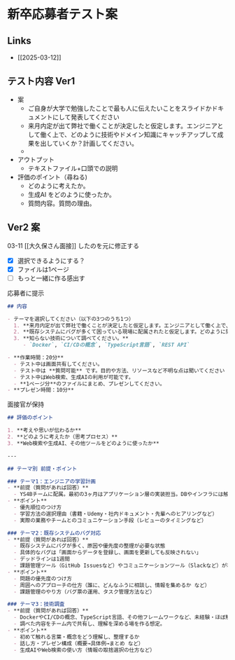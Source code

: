 # 新卒応募者テスト案

## Links

- [[2025-03-12]]

## テスト内容 Ver1

- 案
	- ご自身が大学で勉強したことで最も人に伝えたいことをスライドかドキュメントにして発表してください
	- 来月内定が出て弊社で働くことが決定したと仮定します。エンジニアとして働く上で、どのように技術やドメイン知識にキャッチアップして成果を出していくか？計画してください。
	- 
- アウトプット
	- テキストファイル+口頭での説明
- 評価のポイント（尋ねる)
	- どのように考えたか。
	- 生成AI をどのように使ったか。
	- 質問内容。質問の理由。

## Ver2 案

03-11 [[大久保さん面接]] したのを元に修正する

- [x] 選択できるようにする？
- [x] ファイルは1ページ
- [ ] もっと一緒に作る感出す

応募者に提示
```markdown
## 内容

- テーマを選択してください（以下の3つのうち1つ）
  1. **来月内定が出て弊社で働くことが決定したと仮定します。エンジニアとして働く上で、どのように技術やドメイン知識にキャッチアップして最初の3ヶ月で成果を出していくか？** 計画してください。  
  2. **既存システムにバグが多くて困っている現場に配属されたと仮定します。どのように問題を解決していくか？** 考えてください。  
  3. **知らない技術について調べてください。**  
     - `Docker`, `CI/CDの概念`, `TypeScript言語`, `REST API`

- **作業時間：20分**
  - テスト中は画面共有してください。
  - テスト中は **質問可能** です。目的や方法、リソースなど不明な点は聞いてください
  - テスト中はWeb検索、生成AIの利用が可能です。
  - **1ページ分**のファイルにまとめ、プレゼンしてください。
- **プレゼン時間：10分**

```

面接官が保持
```markdown
## 評価のポイント

1. **考えや思いが伝わるか**  
2. **どのように考えたか（思考プロセス）**  
3. **Web検索や生成AI、その他ツールをどのように使ったか**

---

## テーマ別 前提・ポイント

### テーマ1：エンジニアの学習計画
- **前提（質問があれば回答）**  
  - YS4Bチームに配属。最初の3ヶ月はアプリケーション層の実装担当。DBやインフラには触らない想定。  
- **ポイント**  
  - 優先順位のつけ方  
  - 学習方法の選択理由（書籍・Udemy・社内ドキュメント・先輩へのヒアリングなど）  
  - 実際の業務やチームとのコミュニケーション手段（レビューのタイミングなど）

### テーマ2：既存システムのバグ対応
- **前提（質問があれば回答）**  
  - 既存システムにバグが多く、原因や優先度の整理が必要な状態
  - 具体的なバグは「画面からデータを登録し、画面を更新しても反映されない」
  - デッドラインは1週間
  - 課題管理ツール（GitHub Issuesなど）やコミュニケーションツール（Slackなど）が利用可能  
- **ポイント**  
  - 問題の優先度のつけ方  
  - 周囲へのアプローチの仕方（誰に、どんなふうに相談し、情報を集めるか など）  
  - 課題管理のやり方（バグ票の運用、タスク管理方法など）

### テーマ3：技術調査
- **前提（質問があれば回答）**  
  - DockerやCI/CDの概念、TypeScript言語、その他フレームワークなど、未経験・ほぼ触れたことがない技術  
  - 調べた内容をチーム内で共有し、理解を深める場を作る想定。
- **ポイント**  
  - 初めて触れる言葉・概念をどう理解し、整理するか  
  - 話し方・プレゼン構成（概要→具体例→まとめ など）  
  - 生成AIやWeb検索の使い方（情報の取捨選択の仕方など）
```
